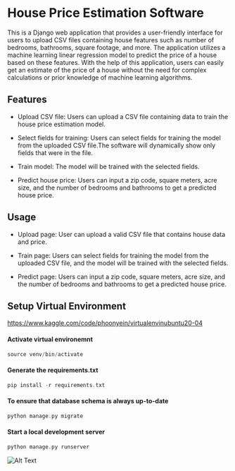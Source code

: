 # House Price Estimation Software

This is a Django web application that provides a user-friendly interface for users to upload CSV files containing house features such as number of bedrooms, bathrooms, square footage, and more. The application utilizes a machine learning linear regression model to predict the price of a house based on these features. With the help of this application, users can easily get an estimate of the price of a house without the need for complex calculations or prior knowledge of machine learning algorithms.


## Features
* Upload CSV file: Users can upload a CSV file containing data to train the house price estimation model. 

* Select fields for training: Users can select fields for training the model from the uploaded CSV file.The software will dynamically show only fields that were in the file.

* Train model: The model will be trained with the selected fields.

* Predict house price: Users can input a zip code, square meters, acre size, and the number of bedrooms and bathrooms to get a predicted house price.

## Usage

* Upload page: User can upload a valid CSV file that contains house data and price.

* Train page: Users can select fields for training the model from the uploaded CSV file, and the model will be trained with the selected fields.

* Predict page: Users can input a zip code, square meters, acre size, and the number of bedrooms and bathrooms to get a predicted house price.


## Setup Virtual Environment ##

https://www.kaggle.com/code/phoonyein/virtualenvinubuntu20-04


#### Activate virtual environemnt 

```php
source venv/bin/activate
```

#### Generate the requirements.txt 

```php
pip install -r requirements.txt
```

####  To ensure that  database schema is always up-to-date

```php
python manage.py migrate 
```
####  Start a local development server

```php
python manage.py runserver
```

![Alt Text](/home/phoo/industrysoftwareProduction/ezgif.com-optimize.gif)
